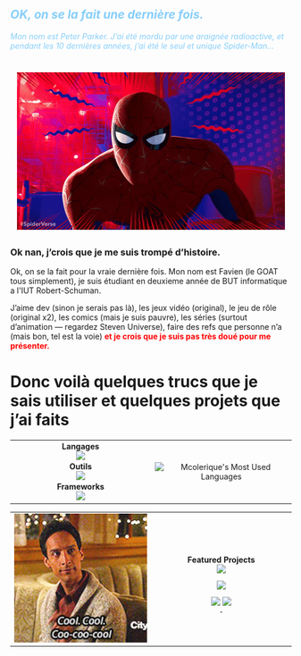 ## _<span style="color:#87cefa">OK, on se la fait une dernière fois.</span>_
_<span style="color:#87cefa">
Mon nom est Peter Parker. J’ai été mordu par une araignée radioactive, et pendant les 10 dernières années, j’ai été le seul et unique Spider-Man...</span>_
<div align="center">
  <h1>
  <img src="./src/sp.gif" width="480px" height="282px"/>
  </h1>
</div>

### __Ok nan, j’crois que je me suis trompé d’histoire.__

Ok, on se la fait pour la vraie dernière fois. Mon nom est Favien (le GOAT tous simplement), je suis étudiant en deuxieme année de BUT informatique a l'IUT Robert-Schuman.

J’aime dev (sinon je serais pas là), les jeux vidéo (original), le jeu de rôle (original x2), les comics (mais je suis pauvre), les séries (surtout d’animation — regardez Steven Universe), faire des refs que personne n’a (mais bon, tel est la voie) **<span style="color: red">et je crois que je suis pas très doué pour me présenter.</span>**

# Donc voilà quelques trucs que je sais utiliser et quelques projets que j’ai faits

<table>
<tr>
<td valign="top" width="50%">
  <div align="center"><b>Langages</b></div>
  <div align="center">
    <a href="https://skillicons.dev">
      <img src="https://skillicons.dev/icons?i=c,java,html,css,php,cs" />
    </a>
  </div>
  <div align="center"><b>Outils</b></div>
  <div align="center">
    <img src="https://skillicons.dev/icons?i=linux,vscodium,idea,gitlab,github" />
  </div>
  <div align="center"><b>Frameworks</b></div>
  <div align="center">
    <img src="https://skillicons.dev/icons?i=laravel,bootstrap" />
  </div>
  </td>
  <td>
  <div align="center" style="width: 100%">
    <img align="center" alt="Mcolerique's Most Used Languages" src="https://github-readme-stats.vercel.app/api/top-langs/?username=Mcolerique&layout=compact&hide=html,tex,jupyter%20notebook&show_icons=true&theme=dracula&hide_border=true&border_radius=30">
  </div>
  </td>
</tr>
</table>
<table>
<tr>
  <td>
  <div align="left">
    <img src="./src/cool-cool-cool-cool.gif" width="350px"/>
  </div>
  </td>
  <td valign="middle" width="50%">
    <div align="middle"><b>Featured Projects</b><br></div>
    <div align="middle">
      <a href="https://github.com/Mcolerique/POOkemon">
        <img width=320 style="margin-bottom: 10px;" src="https://github-readme-stats.vercel.app/api/pin/?username=Mcolerique&repo=POOkemon&show_icons=true&theme=dracula&hide_border=true&border_radius=30">
      </a>
      <br>
      <a href="https://github.com/Mcolerique/projet-Yams">
        <img width=320 style="margin-bottom: 10px;" src="https://github-readme-stats.vercel.app/api/pin/?username=Mcolerique&repo=projet-Yams&show_icons=true&theme=dracula&hide_border=true&border_radius=30">
      </a>
      <br>
      <a href="https://github.com/Mcolerique/Snake-en-assembleur">
        <img width=320 style="margin-bottom: 10px;" src="https://github-readme-stats.vercel.app/api/pin/?username=Mcolerique&repo=Snake-en-assembleur&show_icons=true&theme=dracula&hide_border=true&border_radius=30">
      </a>
      <a href="https://github.com/Mcolerique/Gestion-BDD-Winforms">
        <img width=320 style="margin-bottom: 10px;" src="https://github-readme-stats.vercel.app/api/pin/?username=Mcolerique&repo=Gestion-BDD-Winforms&show_icons=true&theme=dracula&hide_border=true&border_radius=30">
      </a>
    </div>
  </td>
  </table>
</div>
